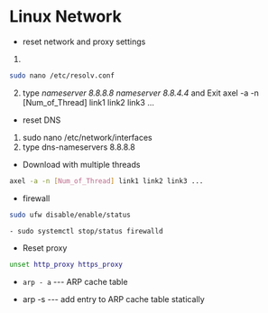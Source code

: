 # Linux Network

- reset network and proxy settings
1.  
```bash
sudo nano /etc/resolv.conf
```
2. type _nameserver 8.8.8.8 nameserver 8.8.4.4_ and Exit
axel -a -n [Num_of_Thread] link1 link2 link3 ...

- reset DNS
1. sudo nano /etc/network/interfaces
2. type dns-nameservers 8.8.8.8
- Download with multiple threads
```bash
axel -a -n [Num_of_Thread] link1 link2 link3 ...
```

- firewall
```bash
sudo ufw disable/enable/status
```


```bash
- sudo systemctl stop/status firewalld
```

- Reset proxy
```bash
unset http_proxy https_proxy
```
- `arp - a`  --- ARP cache table

- arp -s <ip address> <mac address> --- add entry to ARP cache table statically